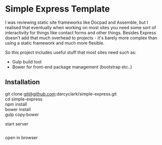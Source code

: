 Simple Express Template
=======================

I was reviewing static site frameworks like Docpad and Assemble, but I realised that eventually when working on most sites you need some sort of interactivity for things like contact forms and other things. Besides Express doesn't add that much overhead to projects - it's barely more complex than using a static framework and much more flexible.

So this project includes useful stuff that most sites need such as:

- Gulp build tool 
- Bower for front-end package management (bootstrap etc..)

Installation
------------

git clone git@github.com:darcyclark/simple-express.git  
cd simple-express  
npm install  
bower install  
gulp copy:bower  

start server  
```gulp  
```

open in browser  
```http://localhost:5000
```
